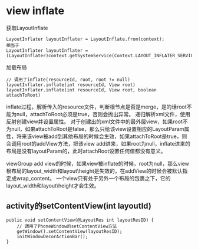 view inflate     
=======================
获取LayoutInflate       
	
	LayoutInflater layoutInflater = LayoutInflate.from(context);
	相当于
	LayoutInflater layoutInflater = (LayoutInflater)context.getSystemService(Context.LAYOUT_INFLATER_SERVICE)
	
加载布局    
	
	// 调用了inflate(resourceId, root, root != null)
	layoutInflater.inflate(int resourceId, View root) 
	layoutInflater.inflate(int resourceId, View root, boolean attachToRoot)
	
inflate过程，解析传入的resource文件，判断根节点是否是merge，是的话root不能为null，attachToRoot必须是true，否则会抛出异常。 递归解析xml文件，使用反射创建view并设置属性。
对于创建出的xml文件中的最外层view，如果root不为null，如果attachToRoot是false，那么只给该view设置相应的LayoutParam属性，将来该view被add到其他布局的时候会生效，如果attachToRoot是true，则会调用root的addView方法，把该view add进来，如果root为null，inflate进来的布局是没有layoutParam的，此时attachRoot设置任何值都没有意义。      

viewGroup add view的时候，如果view被inflate的时候，root为null，那么view根布局的layout\_width和layout\height是失效的，在addView的时候会被默认指定成wrap\_content。
一个view只有处于另外一个布局的包裹之下，它的layout\_width和layout\height才会生效。



activity的setContentView(int layoutId)
--------------------------------------

	public void setContentView(@LayoutRes int layoutResID) {
		// 调用了PhoneWindow的setContentView方法
        getWindow().setContentView(layoutResID);
        initWindowDecorActionBar();
    }